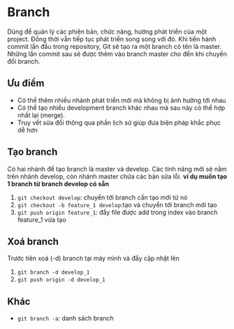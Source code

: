# Branch
Dùng để quản lý các phiên bản, chức năng, hướng phát triển của một project. Đồng thời vẫn tiếp tục phát triển song song với đó.
Khi tiến hành commit lần đầu trong repository, Git sẽ tạo ra một branch có tên là master. Những lần commit sau sẽ được thêm vào branch master cho đến khi chuyển đổi branch.
## Ưu điểm
- Có thể thêm nhiều nhánh phát triển mới mà không bị ảnh hưởng tới nhau
- Có thể tạo nhiều development branch khác nhau mà sau này có thể hợp nhất lại (merge).
- Truy vết sửa đổi thông qua phần lịch sử giúp đưa biện pháp khắc phục dễ hơn

## Tạo branch
Có hai nhánh để tạo branch là master và develop. Các tính năng mới sẽ nằm trên nhánh develop, còn nhánh master chứa các bản sửa lỗi.
**ví dụ muốn tạo 1 branch từ branch develop có sẵn**
1. `git checkout develop`: chuyển tới branch cần tạo mới từ nó
2. `git checkout -b feature_1 develop`:tạo và chuyển tới branch mới tạo
3. `git push origin feature_1`: đẩy file được add trong index vào branch feature_1 vừa tạo

## Xoá branch
Trước tiên xoá (-d) branch tại máy mình và đẩy cập nhật lên 
1. `git branch -d develop_1`
2. `git push origin -d develop_1`

## Khác
- `git branch -a`: danh sách branch
